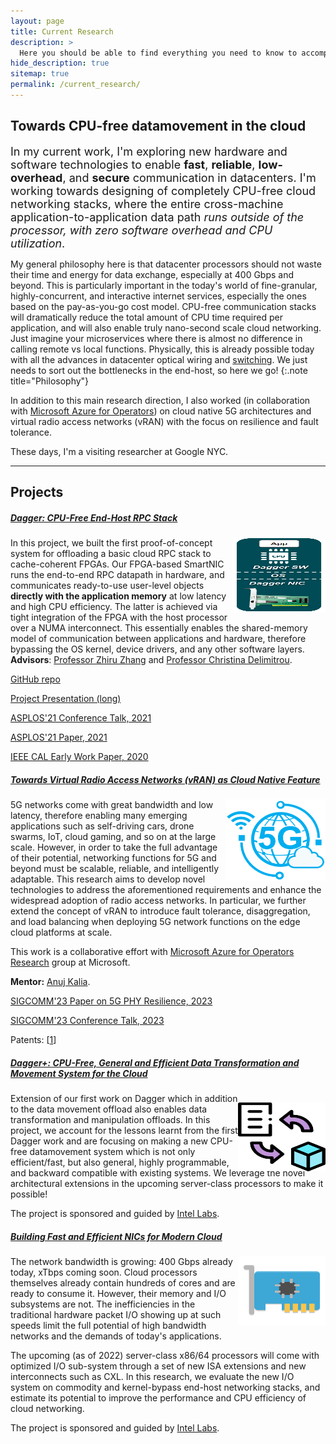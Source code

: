 ```yaml
---
layout: page
title: Current Research
description: >
  Here you should be able to find everything you need to know to accomplish the most common tasks when blogging with Hydejack.
hide_description: true
sitemap: true
permalink: /current_research/
---
```


## Towards CPU-free datamovement in the cloud

<font size="4">  In my current work, I'm exploring new hardware and software technologies to enable <strong>fast</strong>, <strong>reliable</strong>, <strong>low-overhead</strong>, and <strong>secure</strong> communication in datacenters. I'm working towards designing of completely CPU-free cloud networking stacks, where the entire cross-machine application-to-application data path <em>runs outside of the processor, with zero software overhead and CPU utilization</em>. </font>

My general philosophy here is that datacenter processors should not waste their time and energy for data exchange, especially at 400 Gbps and beyond. This is particularly important in the today's world of fine-granular, highly-concurrent, and interactive internet services, especially the ones based on the pay-as-you-go cost model. CPU-free communication stacks will dramatically reduce the total amount of CPU time required per application, and will also enable truly nano-second scale cloud networking. Just imagine your microservices where there is almost no difference in calling remote vs local functions. Physically, this is already possible today with all the advances in datacenter optical wiring and <a href="https://www.microsoft.com/en-us/research/project/sirius/" title="MSRC">switching</a>. We just needs to sort out the bottlenecks in the end-host, so here we go!
{:.note title="Philosophy"}

In addition to this main research direction, I also worked (in collaboration with <a href="https://www.microsoft.com/en-us/research/group/azure-for-operators-afo-research/" title="MSRC">Microsoft Azure for Operators</a>) on cloud native 5G architectures and virtual radio access networks (vRAN) with the focus on resilience and fault tolerance.

These days, I'm a visiting researcher at Google NYC.

---

## Projects

##### <ins>Dagger: CPU-Free End-Host RPC Stack</ins>

<img src="../assets/img/dagger_nic.png" width="150" height="120" style="float:right" padding-top=10px />

In this project, we built the first proof-of-concept system for offloading a basic cloud RPC stack to cache-coherent FPGAs. Our FPGA-based SmartNIC runs the end-to-end RPC datapath in hardware, and communicates ready-to-use user-level objects **directly with the application memory** at low latency and high CPU efficiency. The latter is achieved via tight integration of the FPGA with the host processor over a NUMA interconnect. This essentially enables the shared-memory model of communication between applications and hardware, therefore bypassing the OS kernel, device drivers, and any other software layers. **Advisors**: <a href="https://www.csl.cornell.edu/~zhiruz/" title="Cornell">Professor Zhiru Zhang</a> and <a href="https://www.csl.cornell.edu/~delimitrou/" title="Cornell">Professor Christina Delimitrou</a>.

<a href="https://github.com/barabanshek/Dagger" title="MSRC">GitHub repo</a>

<a href="https://github.com/barabanshek/Dagger/blob/master/resources/Dagger_Slides.pdf" title="MSRC">Project Presentation (long)</a>

<a href="https://www.youtube.com/watch?v=ONnR6Mg6t4E" title="MSRC">ASPLOS'21 Conference Talk, 2021</a>

<a href="https://dl.acm.org/doi/abs/10.1145/3445814.3446696" title="MSRC">ASPLOS'21 Paper, 2021</a>

<a href="https://ieeexplore.ieee.org/document/9180035/" title="MSRC">IEEE CAL Early Work Paper, 2020</a>


##### <ins>Towards Virtual Radio Access Networks (vRAN) as Cloud Native Feature</ins>

<img src="../assets/img/5g.png" width="160" height="130" style="float:right" padding-top=2px />

5G networks come with great bandwidth and low latency, therefore enabling many emerging applications such as self-driving cars, drone swarms, IoT, cloud gaming, and so on at the large scale. However, in order to take the full advantage of their potential, networking functions for 5G and beyond must be scalable, reliable, and intelligently adaptable. This research aims to develop novel technologies to address the aforementioned requirements and enhance the widespread adoption of radio access networks. In particular, we further extend the concept of vRAN to introduce fault tolerance, disaggregation, and load balancing when deploying 5G network functions on the edge cloud platforms at scale.

This work is a collaborative effort with <a href="https://www.microsoft.com/en-us/research/group/azure-for-operators-afo-research/" title="MSRC">Microsoft Azure for Operators Research</a> group at Microsoft.

**Mentor:** <a href="http://anujkalia.com/" title="AnujKalia">Anuj Kalia</a>.

<a href="https://www.microsoft.com/en-us/research/publication/resilient-baseband-processing-in-virtualized-rans-with-slingshot/" title="MSRC">SIGCOMM'23 Paper on 5G PHY Resilience, 2023</a>

<a href="https://www.youtube.com/watch?v=PYXsZaHABM0" title="MSRC">SIGCOMM'23 Conference Talk, 2023</a>

Patents: [<a href="https://patents.google.com/patent/US20230388234A1/en" title="US20230388234A1">1</a>]


##### <ins>Dagger+: CPU-Free, General and Efficient Data Transformation and Movement System for the Cloud</ins>

<img src="../assets/img/dagger_plus.png" width="140" height="110" style="float:right; position: relative; top: 15px" />

Extension of our first work on Dagger which in addition to the data movement offload also enables data transformation and manipulation offloads. In this project, we account for the lessons learnt from the first Dagger work and are focusing on making a new CPU-free datamovement system which is not only efficient/fast, but also general, highly programmable, and backward compatible with existing systems. We leverage the novel architectural extensions in the upcoming server-class processors to make it possible! 

The project is sponsored and guided by <a href="https://www.intel.com/content/www/us/en/research/overview.html" title="Intel">Intel Labs</a>.


##### <ins>Building Fast and Efficient NICs for Modern Cloud</ins>

<img src="../assets/img/networkcard_92605.png" width="140" height="110" style="float:right" padding-top=10px />

The network bandwidth is growing: 400 Gbps already today, xTbps coming soon. Cloud processors themselves already contain hundreds of cores and are ready to consume it. However, their memory and I/O subsystems are not. The inefficiencies in the traditional hardware packet I/O showing up at such speeds limit the full potential of high bandwidth networks and the demands of today's applications.

The upcoming (as of 2022) server-class x86/64 processors will come with optimized I/O sub-system through a set of new ISA extensions and new interconnects such as CXL. In this research, we evaluate the new I/O system on commodity and kernel-bypass end-host networking stacks, and estimate its potential to improve the performance and CPU efficiency of cloud networking.

The project is sponsored and guided by <a href="https://www.intel.com/content/www/us/en/research/overview.html" title="Intel">Intel Labs</a>.
